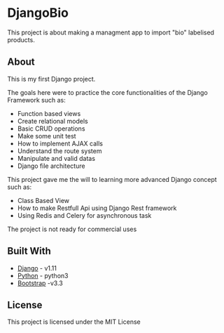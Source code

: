# DjangoBio

This project is about making a managment app to import "bio" labelised products.

## About

This is my first Django project.

The goals here were to practice the core functionalities of the Django Framework such as:

* Function based views
* Create relational models
* Basic CRUD operations
* Make some unit test
* How to implement AJAX calls
* Understand the route system
* Manipulate and valid datas
* Django file architecture 

This project gave me the will to learning more advanced Django concept such as:

* Class Based View
* How to make Restfull Api using Django Rest framework
* Using Redis and Celery for asynchronous task

The project is not ready for commercial uses

## Built With

* [Django](https://www.djangoproject.com/) - v1.11
* [Python](https://www.python.org/) - python3
* [Bootstrap](https://getbootstrap.com/docs/3.3/) -v3.3

## License

This project is licensed under the MIT License
